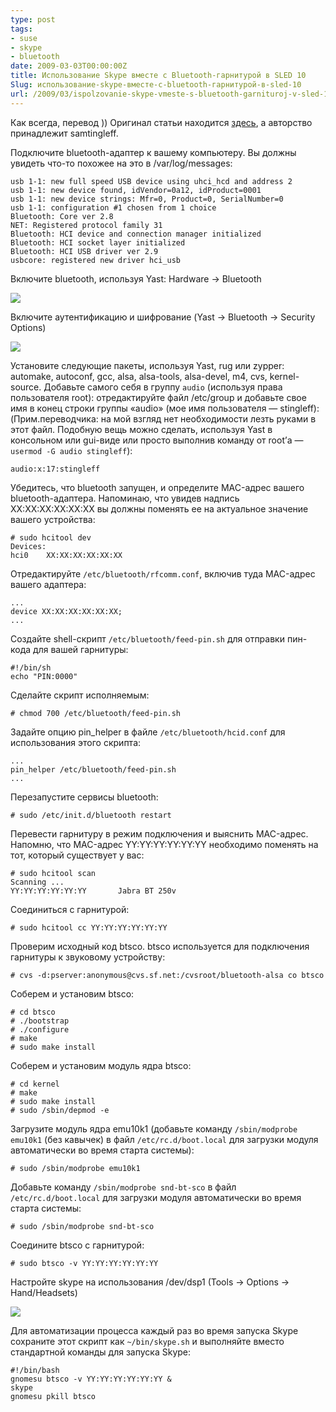 ```yaml
---
type: post
tags:
- suse
- skype
- bluetooth
date: 2009-03-03T00:00:00Z
title: Использование Skype вместе с Bluetooth-гарнитурой в SLED 10
Slug: использование-skype-вместе-с-bluetooth-гарнитурой-в-sled-10
url: /2009/03/ispolzovanie-skype-vmeste-s-bluetooth-garnituroj-v-sled-10
---
```


Как всегда, перевод )) Оригинал статьи находится [здесь](http://www.novell.com/communities/node/3758/using-skype-with-a-bluetooth-headset-sled-10), а авторство принадлежит samtingleff.

Подключите bluetooth-адаптер к вашему компьютеру. Вы должны увидеть что-то похожее на это в /var/log/messages:

	usb 1-1: new full speed USB device using uhci_hcd and address 2
	usb 1-1: new device found, idVendor=0a12, idProduct=0001
	usb 1-1: new device strings: Mfr=0, Product=0, SerialNumber=0
	usb 1-1: configuration #1 chosen from 1 choice
	Bluetooth: Core ver 2.8
	NET: Registered protocol family 31
	Bluetooth: HCI device and connection manager initialized
	Bluetooth: HCI socket layer initialized
	Bluetooth: HCI USB driver ver 2.9
	usbcore: registered new driver hci_usb

Включите bluetooth, используя Yast: Hardware -> Bluetooth

![](/images/2009/03/03/3758-1.jpg)

Включите аутентификацию и шифрование (Yast -> Bluetooth -> Security Options)

![](/images/2009/03/03/3758-2.jpg)

Установите следующие пакеты, используя Yast, rug или zypper: automake, autoconf, gcc, alsa, alsa-tools, alsa-devel, m4, cvs, kernel-source. Добавьте самого себя в группу `audio` (используя права пользователя root): отредактируйте файл /etc/group и добавьте свое имя в конец строки группы «audio» (мое имя пользователя — stingleff): (Прим.переводчика: на мой взгляд нет необходимости лезть руками в этот файл. Подобную вещь можно сделать, используя Yast в консольном или gui-виде или просто выполнив команду от root’а — `usermod -G audio stingleff`):

	audio:x:17:stingleff

Убедитесь, что bluetooth запущен, и определите MAC-адрес вашего bluetooth-адаптера. Напоминаю, что увидев надпись XX:XX:XX:XX:XX:XX вы должны поменять ее на актуальное значение вашего устройства:

	# sudo hcitool dev
	Devices:
	hci0    XX:XX:XX:XX:XX:XX

Отредактируйте `/etc/bluetooth/rfcomm.conf`, включив туда MAC-адрес вашего адаптера:

	...
	device XX:XX:XX:XX:XX:XX;
	...

Создайте shell-скрипт `/etc/bluetooth/feed-pin.sh` для отправки пин-кода для вашей гарнитуры:

	#!/bin/sh
	echo "PIN:0000"

Сделайте скрипт исполняемым:

	# chmod 700 /etc/bluetooth/feed-pin.sh

Задайте опцию pin_helper в файле `/etc/bluetooth/hcid.conf` для использования этого скрипта:

	...
	pin_helper /etc/bluetooth/feed-pin.sh
	...

Перезапустите сервисы bluetooth:

	# sudo /etc/init.d/bluetooth restart

Перевести гарнитуру в режим подключения и выяснить MAC-адрес. Напомню, что MAC-адрес YY:YY:YY:YY:YY:YY необходимо поменять на тот, который существует у вас:

	# sudo hcitool scan
	Scanning ...
	YY:YY:YY:YY:YY:YY       Jabra BT 250v

Соединиться с гарнитурой:

	# sudo hcitool cc YY:YY:YY:YY:YY:YY

Проверим исходный код btsco. btsco используется для подключения гарнитуры к звуковому устройству:

	# cvs -d:pserver:anonymous@cvs.sf.net:/cvsroot/bluetooth-alsa co btsco

Соберем и установим btsco:

	# cd btsco
	# ./bootstrap
	# ./configure
	# make
	# sudo make install

Соберем и установим модуль ядра btsco:

	# cd kernel
	# make
	# sudo make install
	# sudo /sbin/depmod -e

Загрузите модуль ядра emu10k1 (добавьте команду `/sbin/modprobe emu10k1` (без кавычек) в файл `/etc/rc.d/boot.local` для загрузки модуля автоматически во время старта системы):

	# sudo /sbin/modprobe emu10k1

Добавьте команду `/sbin/modprobe snd-bt-sco` в файл `/etc/rc.d/boot.local` для загрузки модуля автоматически во время старта системы:

	# sudo /sbin/modprobe snd-bt-sco

Соедините btsco с гарнитурой:

	# sudo btsco -v YY:YY:YY:YY:YY:YY

Настройте skype на использования /dev/dsp1 (Tools -> Options -> Hand/Headsets)

![](/images/2009/03/03/3758-3.jpg)

Для автоматизации процесса каждый раз во время запуска Skype сохраните этот скрипт как `~/bin/skype.sh` и выполняйте вместо стандартной команды для запуска Skype:

	#!/bin/bash
	gnomesu btsco -v YY:YY:YY:YY:YY:YY &
	skype
	gnomesu pkill btsco
